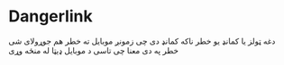 # Dangerlink
دغه ټولز یا کمانډ یو خطر ناکه کمانډ دی چی  زمونږ موبایل ته خطر هم جوړولای شی خطر په دی معنا چی تاسی د موبایل ډیټا له منځه وړی

